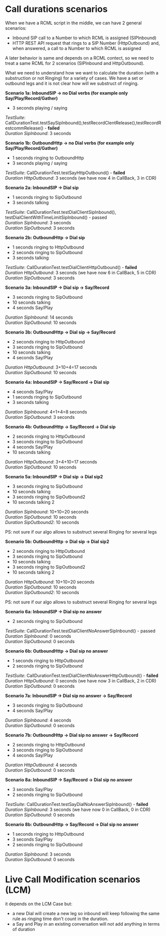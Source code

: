 Call durations scenarios
========================

When we have a RCML script in the middle, we can have 2 general scenarios:

* Inbound SIP call to a Number to which RCML is assigned (SIPInbound)
* HTTP REST API request that rings to a SIP Number (HttpOutbound) and, when answered, a call to a Number to which RCML is assigned

A later behavior is same and depends on a RCML contect, so we need to treat a same RCML for 2 scenarios (SIPInbound and HttpOutbound).

What we need to understand how we want to calculate the duration (with a substruction or not Ringing) for a variety of cases. We have a set or outbound legs and it is not clear how will we substruct of ringing.

**Scenario 1a: InboundSIP -> no Dial verbs (for example only Say/Play/Record/Gather)**

* 3 seconds playing / saying

_TestSuite_: CallDurationTest.testSaySipInbound(),testRecordClentRelease(),testRecordRestcommRelease() - **failed**  
_Duration SipInbound_: 3 seconds

**Scenario 1b: OutboundHttp -> no Dial verbs (for example only Say/Play/Record/Gather)**

* 1 seconds ringing to OutboundHttp
* 3 seconds playing / saying

_TestSuite_: CallDurationTest.testSayHttpOutbound() - **failed**  
_Duration HttpOutbound_: 3 seconds (we have now 4 in CallBack, 3 in CDR)

**Scenario 2a: InboundSIP -> Dial sip**

* 1 seconds ringing to SipOutbound 
* 3 seconds talking

_TestSuite_: CallDurationTest.testDialClientSipInbound(), testDialClientWithTimeLimitSipInbound() - passed  
_Duration SipInbound_: 3 seconds  
_Duration SipOutbound_: 3 seconds

**Scenario 2b: OutboundHttp -> Dial sip**

* 1 seconds ringing to HttpOutbound
* 2 seconds ringing to SipOutbound 
* 3 seconds talking

_TestSuite_: CallDurationTest.testDialClientHttpOutbound() - **failed**  
_Duration HttpOutbound_: 3 seconds (we have now 6 in CallBack, 5 in CDR)  
_Duration SipOutbound_: 3 seconds

**Scenario 3a: InboundSIP -> Dial sip -> Say/Record**

* 3 seconds ringing to SipOutbound 
* 10 seconds talking
* 4 seconds Say/Play

_Duration SipInbound_: 14 seconds  
_Duration SipOutbound_: 10 seconds

**Scenario 3b: OutboundHttp -> Dial sip -> Say/Record**

* 2 seconds ringing to HttpOutbound
* 3 seconds ringing to SipOutbound 
* 10 seconds talking
* 4 seconds Say/Play

_Duration HttpOutbound_: 3+10+4=17 seconds  
_Duration SipOutbound_: 10 seconds

**Scenario 4a: InboundSIP -> Say/Record -> Dial sip**

* 4 seconds Say/Play
* 1 seconds ringing to SipOutbound 
* 3 seconds talking

_Duration SipInbound_: 4+1+4=8 seconds  
_Duration SipOutbound_: 3 seconds

**Scenario 4b: OutboundHttp -> Say/Record -> Dial sip**

* 2 seconds ringing to HttpOutbound
* 3 seconds ringing to SipOutbound 
* 4 seconds Say/Play
* 10 seconds talking

_Duration HttpOutbound_: 3+4+10=17 seconds  
_Duration SipOutbound_: 10 seconds

**Scenario 5a: InboundSIP -> Dial sip -> Dial sip2**

* 3 seconds ringing to SipOutbound 
* 10 seconds talking
* 3 seconds ringing to SipOutbound2 
* 10 seconds talking 2

_Duration SipInbound_: 10+10=20 seconds  
_Duration SipOutbound_: 10 seconds  
_Duration SipOutbound2_: 10 seconds

PS: not sure if our algo allows to substruct several Ringing for several legs

**Scenario 5b: OutboundHttp -> Dial sip -> Dial sip2**

* 2 seconds ringing to HttpOutbound
* 3 seconds ringing to SipOutbound 
* 10 seconds talking
* 3 seconds ringing to SipOutbound2 
* 10 seconds talking 2

_Duration HttpOutbound_: 10+10=20 seconds  
_Duration SipOutbound_: 10 seconds  
_Duration SipOutbound2_: 10 seconds

PS: not sure if our algo allows to substruct several Ringing for several legs

**Scenario 6a: InboundSIP -> Dial sip no answer**

* 2 seconds ringing to SipOutbound 

_TestSuite_: CallDurationTest.testDialClientNoAnswerSipInbound() - passed  
_Duration SipInbound_: 0 seconds  
_Duration SipOutbound_: 0 seconds

**Scenario 6b: OutboundHttp -> Dial sip no answer**

* 1 seconds ringing to HttpOutbound
* 2 seconds ringing to SipOutbound 

_TestSuite_: CallDurationTest.testDialClientNoAnswerHttpOutbound() - **failed**  
_Duration HttpOutbound_: 0 seconds (we have now 3 in CallBack, 2 in CDR)  
_Duration SipOutbound_: 0 seconds

**Scenario 7a: InboundSIP -> Dial sip no answer -> Say/Record**

* 3 seconds ringing to SipOutbound 
* 4 seconds Say/Play

_Duration SipInbound_: 4 seconds  
_Duration SipOutbound_: 0 seconds

**Scenario 7b: OutboundHttp -> Dial sip no answer -> Say/Record**

* 2 seconds ringing to HttpOutbound
* 3 seconds ringing to SipOutbound 
* 4 seconds Say/Play

_Duration HttpOutbound_: 4 seconds  
_Duration SipOutbound_: 0 seconds

**Scenario 8a: InboundSIP -> Say/Record -> Dial sip no answer**

* 3 seconds Say/Play
* 2 seconds ringing to SipOutbound 

_TestSuite_: CallDurationTest.testSayDialNoAnswerSipInbound() - **failed**  
_Duration SipInbound_: 3 seconds (we have now 0 in CallBack, 0 in CDR)  
_Duration SipOutbound_: 0 seconds

**Scenario 8b: OutboundHttp -> Say/Record -> Dial sip no answer**

* 1 seconds ringing to HttpOutbound
* 3 seconds Say/Play
* 2 seconds ringing to SipOutbound 

_Duration SipInbound_: 3 seconds  
_Duration SipOutbound_: 0 seconds


Live Call Modification scenarios (LCM) 
======================================

it depends on the LCM Case but:

- a new Dial will create a new leg so inbound will keep following the same rule as ringing time don't count in the duration.
- a Say and Play in an existing conversation will not add anything in terms of duration

